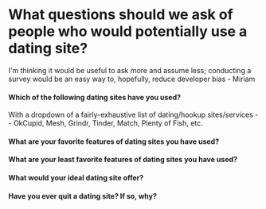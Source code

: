 # What questions should we ask of people who would potentially use a dating site?

I'm thinking it would be useful to ask more and assume less; conducting a survey would be an easy way to, hopefully, reduce developer bias - Miriam

#### Which of the following dating sites have you used?
  With a dropdown of a fairly-exhaustive list of dating/hookup sites/services -- OkCupid, Mesh, Grindr, Tinder,   Match, Plenty of Fish, etc.

#### What are your favorite features of dating sites you have used?

#### What are your least favorite features of dating sites you have used?

#### What would your ideal dating site offer?

#### Have you ever quit a dating site? If so, why?

